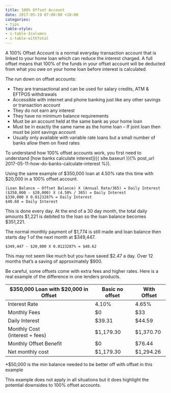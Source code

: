```yaml
---
title: 100% Offset Account
date: 2017-05-19 07:00:00 +10:00
categories:
- tips
table-style:
- s-table-3columns
- s-table-withTotal
---
```


A 100% Offset Account is a normal everyday transaction account that is linked to your home loan which can reduce the interest charged. A full offset means that 100% of the funds in your offset account will be deducted from what you owe on your home loan before interest is calculated.

The run down on offset accounts:

- They are transactional and can be used for salary credits, ATM & EFTPOS withdrawals
- Accessible with internet and phone banking just like any other savings or transaction account
- They do not earn any interest
- They have no minimum balance requirements
- Must be an account held at the same bank as your home loan
- Must be in exactly the same name as the home loan – If joint loan then must be joint savings account
- Usually only available with variable rate loans but a small number of banks allow them on fixed rates

To understand how 100% offset accounts work, you first need to understand [how banks calculate interest]({{ site.baseurl }}{% post_url 2017-05-11-how-do-banks-calculate-interest %}). 

Using the same example of $350,000 loan at 4.50% rate this time with $20,000 in a 100% offset account.

    (Loan Balance – Offset Balance) X (Annual Rate/365) = Daily Interest
    ($350,000 - $20,000) X (4.50% / 365) = Daily Interest
    $330,000 X 0.0123287% = Daily Interest 
    $40.68 = Daily Interest

This is done every day.  At the end of a 30 day month, the total daily amounts $1,221 is debited to the loan so the loan balance becomes $351,221.

The normal monthly payment of $1,774 is still made and loan balance then starts day 1 of the next month at $349,447.

    $349,447 - $20,000 X 0.0123287% = $40.62

This may not seem like much but you have saved $2.47 a day.  Over 12 months that’s a saving of approximately $900.

Be careful, some offsets come with extra fees and higher rates. Here is a real example of the difference in one lenders products.

| $350,000 Loan with $20,000 in Offset | Basic no offset | With Offset |
| ------------------------------------ | --------------- | ----------- |
| Interest Rate                        | 4.10%           | 4.65%       |
| Monthly Fees                         | $0              | $33         |
| Daily Interest                       | $39.31          | $44.59      |
| Monthly Cost<br>(interest + fees)       | $1,179.30       | $1,370.70   |
| Monthly Offset Benefit               | $0              | $76.44      |
| Net monthly cost                     | $1,179.30       | $1,294.26   |

*$50,000 is the min balance needed to be better off with offset in this example

This example does not apply in all situations but it does highlight the potential downsides to 100% offset accounts.
